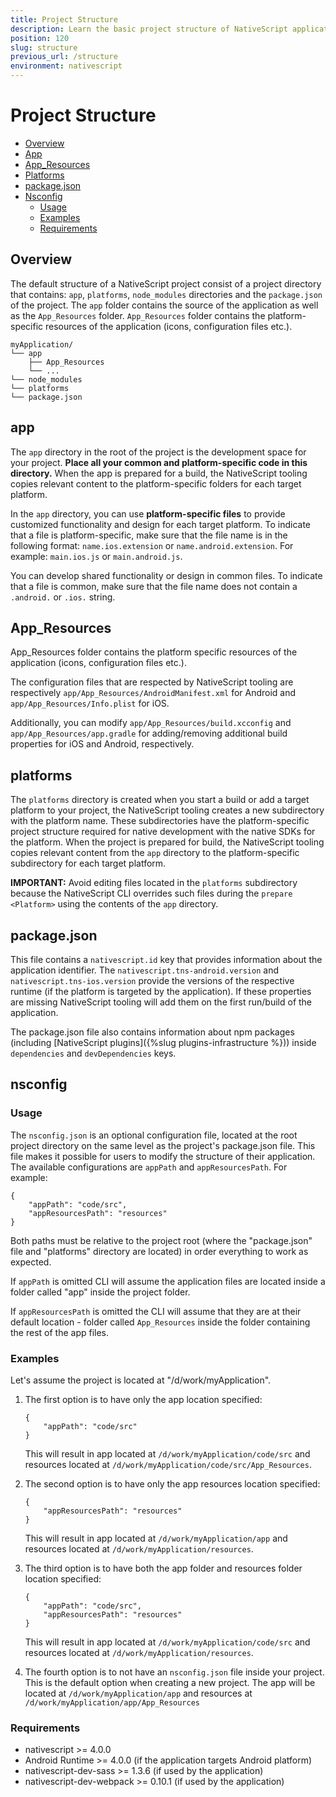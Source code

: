 ```yaml
---
title: Project Structure
description: Learn the basic project structure of NativeScript application.
position: 120
slug: structure
previous_url: /structure
environment: nativescript
---
```


# Project Structure

* [Overview](#overview)
* [App](#app)
* [App_Resources](#app_resources)
* [Platforms](#platforms)
* [package.json](#packagejson)
* [Nsconfig](#nsconfig)
    * [Usage](#usage)
    * [Examples](#examples)
    * [Requirements](#requirements)

## Overview

The default structure of a NativeScript project consist of a project directory that contains: `app`, `platforms`, `node_modules` directories and the `package.json` of the project. The `app` folder contains the source of the application as well as the `App_Resources` folder. `App_Resources` folder contains the platform-specific resources of the application (icons, configuration files etc.).
```
myApplication/
└── app
    ├── App_Resources
    └── ...
└── node_modules
└── platforms
└── package.json
```

## app

The `app` directory in the root of the project is the development space for your project. **Place all your common and platform-specific code in this directory.** When the app is prepared for a build, the NativeScript tooling copies relevant content to the platform-specific folders for each target platform.

In the `app` directory, you can use **platform-specific files** to provide customized functionality and design for each target platform. To indicate that a file is platform-specific, make sure that the file name is in the following format: `name.ios.extension` or `name.android.extension`. For example: `main.ios.js` or `main.android.js`.

You can develop shared functionality or design in common files. To indicate that a file is common, make sure that the file name does not contain a `.android.` or `.ios.` string.

## App_Resources

App_Resources folder contains the platform specific resources of the application (icons, configuration files etc.).

The configuration files that are respected by NativeScript tooling are respectively `app/App_Resources/AndroidManifest.xml` for Android and `app/App_Resources/Info.plist` for iOS.

Additionally, you can modify `app/App_Resources/build.xcconfig` and `app/App_Resources/app.gradle` for adding/removing additional build properties for iOS and Android, respectively.

## platforms

The `platforms` directory is created when you start a build or add a target platform to your project, the NativeScript tooling creates a new subdirectory with the platform name. These subdirectories have the platform-specific project structure required for native development with the native SDKs for the platform. When the project is prepared for build, the NativeScript tooling copies relevant content from the `app` directory to the platform-specific subdirectory for each target platform.

**IMPORTANT:** Avoid editing files located in the `platforms` subdirectory because the NativeScript CLI overrides such files during the `prepare <Platform>` using the contents of the `app` directory.

## package.json

This file contains a `nativescript.id` key that provides information about the application identifier. The `nativescript.tns-android.version` and `nativescript.tns-ios.version` provide the versions of the respective runtime (if the platform is targeted by the application). If these properties are missing NativeScript tooling will add them on the first run/build of the application.

The package.json file also contains information about npm packages (including [NativeScript plugins]({%slug plugins-infrastructure %})) inside `dependencies` and `devDependencies` keys.

## nsconfig

### Usage

The `nsconfig.json` is an optional configuration file, located at the root project directory on the same level as the project's package.json file. This file makes it possible for users to modify the structure of their application. The available configurations are `appPath` and `appResourcesPath`. For example:

```
{
    "appPath": "code/src",
    "appResourcesPath": "resources"
}
```

Both paths must be relative to the project root (where the "package.json" file and "platforms" directory are located) in order everything to work as expected.

If `appPath` is omitted CLI will assume the application files are located inside a folder called "app" inside the project folder.

If `appResourcesPath` is omitted the CLI will assume that they are at their default location - folder called `App_Resources` inside the folder containing the rest of the app files.

### Examples
Let's assume the project is located at "/d/work/myApplication".

1. The first option is to have only the app location specified:
    ```
    {
        "appPath": "code/src"
    }
    ```
    This will result in app located at `/d/work/myApplication/code/src` and resources located at `/d/work/myApplication/code/src/App_Resources`.

2. The second option is to have only the app resources location specified:
    ```
    {
        "appResourcesPath": "resources"
    }
    ```
    This will result in app located at `/d/work/myApplication/app` and resources located at `/d/work/myApplication/resources`.

3. The third option is to have both the app folder and resources folder location specified:
    ```
    {
        "appPath": "code/src",
        "appResourcesPath": "resources"
    }
    ```
    This will result in app located at `/d/work/myApplication/code/src` and resources located at `/d/work/myApplication/resources`.

4. The fourth option is to not have an `nsconfig.json` file inside your project. This is the default option when creating a new project. Тhe app will be located at `/d/work/myApplication/app` and resources at `/d/work/myApplication/app/App_Resources`

### Requirements

* nativescript >= 4.0.0
* Android Runtime >= 4.0.0 (if the application targets Android platform)
* nativescript-dev-sass >= 1.3.6 (if used by the application)
* nativescript-dev-webpack >= 0.10.1 (if used by the application)
